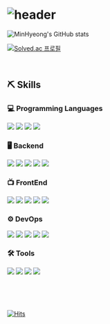 # ![header](https://capsule-render.vercel.app/api?type=waving&color=gradient&height=300&section=header&text=Lee%20Min%20Hyeong&fontSize=85)

![MinHyeong's GitHub stats](https://github-readme-stats.vercel.app/api?username=moner050&show_icons=true&theme=dark)

[![Solved.ac 프로필](http://mazassumnida.wtf/api/v2/generate_badge?boj=moner050)](https://solved.ac/moner050/)

<br>

## ⛏ Skills

### 💻 Programming Languages  

<img src="https://img.shields.io/badge/Java-007396?style=flat-square&logo=Java&logoColor=white"/></a>
<img src="https://img.shields.io/badge/Python-3776AB?style=flat-square&logo=Python&logoColor=white"/></a>
<img src="https://img.shields.io/badge/C++-00599C?style=flat-square&logo=C%2B%2B&logoColor=white"/></a>
<img src="https://img.shields.io/badge/PHP-907cf7?style=flat-square&logo=PHP&logoColor=white"/></a>


### 🖥 Backend
<img src="https://img.shields.io/badge/Spring-6DB33F?style=flat-square&logo=Spring&logoColor=black"/></a>
<img src="https://img.shields.io/badge/Spring Boot-6DB33F?style=flat-square&logo=Spring Boot&logoColor=black"/></a>
<img src="https://img.shields.io/badge/Spring Security-6DB33F?style=flat-square&logo=Spring Security&logoColor=black"/></a>
<img src="https://img.shields.io/badge/Maven-02303A?style=flat-square&logo=Apache Maven&logoColor=black"/></a>
<img src="https://img.shields.io/badge/Gradle-02303A?style=flat-square&logo=Gradle&logoColor=black"/></a>


### 📺 FrontEnd
<img src="https://img.shields.io/badge/HTML5-E34F26?style=flat-square&logo=HTML5&logoColor=white"/></a>
<img src="https://img.shields.io/badge/CSS3-1572B6?style=flat-square&logo=CSS3&logoColor=white"/></a>
<img src="https://img.shields.io/badge/Javascript(ES6)-F7DF1E?style=flat-square&logo=Javascript&logoColor=black"/></a>
<img src="https://img.shields.io/badge/jQuery-0769AD?style=flat-square&logo=jQuery&logoColor=white"/></a>
<img src="https://img.shields.io/badge/React-61DAFB?style=flat-square&logo=React&logoColor=black"/></a>

### ⚙️ DevOps
<img src="https://img.shields.io/badge/MySQL-4479A1?style=flat-square&logo=MySQL&logoColor=white"/></a>
<img src="https://img.shields.io/badge/PostgreSQL-7581ff?style=flat-square&logo=PostgreSQL&logoColor=white"/></a>
<img src="https://img.shields.io/badge/Oracle-c71233?style=flat-square&logo=Oracle&logoColor=white"/></a>
<img src="https://img.shields.io/badge/Redis-FF0000?style=flat-square&logo=Redis&logoColor=white"/></a>
<img src="https://img.shields.io/badge/AWS EC2-FF9900?style=flat-square&logo=Amazon EC2&logoColor=white"/></a>

### 🛠 Tools
<img src="https://img.shields.io/badge/IntelliJ-000000?style=flat-square&logo=IntelliJ IDEA&logoColor=white"/></a>
<img src="https://img.shields.io/badge/Eclipse-2C2255?style=flat-square&logo=Eclipse IDE&logoColor=white"/></a>
<img src="https://img.shields.io/badge/Visual Studio Code-007ACC?style=flat-square&logo=Visual Studio Code&logoColor=white"/></a>
<img src="https://img.shields.io/badge/Pycharm-000000?style=flat-square&logo=Pycharm&logoColor=white"/></a>

<br><br><br>

[![Hits](https://hits.seeyoufarm.com/api/count/incr/badge.svg?url=https%3A%2F%2Fgithub.com%2Fmoner050&count_bg=%2379C83D&title_bg=%23555555&icon=github.svg&icon_color=%23FFF6F6&title=Github&edge_flat=false)](https://hits.seeyoufarm.com)
